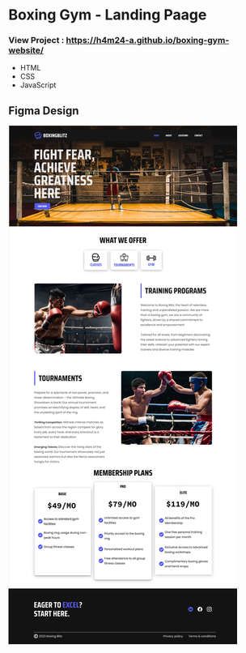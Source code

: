 
# Boxing Gym - Landing Paage

### View Project : https://h4m24-a.github.io/boxing-gym-website/

- HTML 
- CSS
- JavaScript



## Figma Design
 <img loading="lazy"  src="/assets/images/Boxing Gym design.png" alt="boxing gym figma design" />


